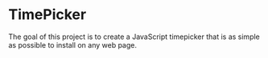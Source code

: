# TimePicker
The goal of this project is to create a JavaScript timepicker that is as simple as possible to install on any web page.

